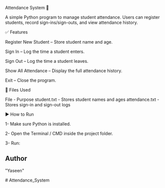 Attendance System 📝

A simple Python program to manage student attendance.
Users can register students, record sign-ins/sign-outs, and view attendance history.

✅ Features

Register New Student – Store student name and age.

Sign In – Log the time a student enters.

Sign Out – Log the time a student leaves.

Show All Attendance – Display the full attendance history.

Exit – Close the program.

📂 Files Used

File	           -                     Purpose
student.txt	       -            Stores student names and ages
attendance.txt     -            Stores sign-in and sign-out logs

▶️ How to Run

1- Make sure Python is installed.

2- Open the Terminal / CMD inside the project folder.

3- Run:


## Author
"Yaseen"

#   A t t e n d a n c e _ S y s t e m  
 
